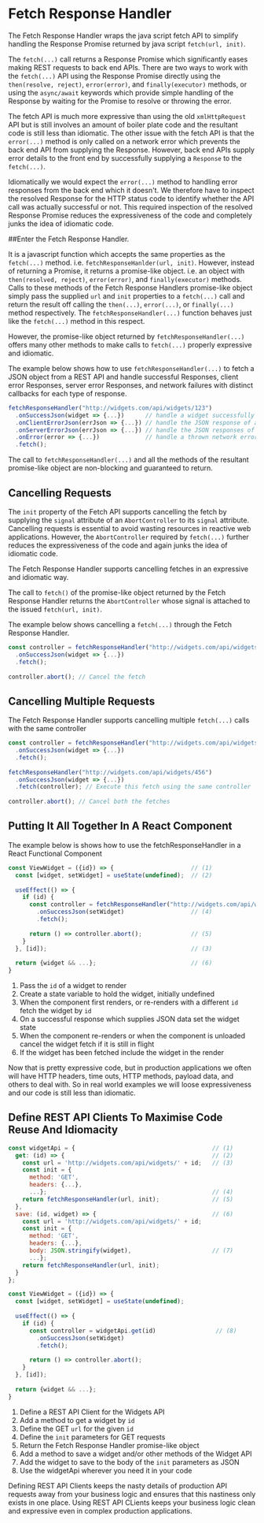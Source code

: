 # Fetch Response Handler

The Fetch Response Handler wraps the java script fetch API to simplify handling the Response Promise returned by java script `fetch(url, init)`.

The `fetch(...)` call returns a Response Promise which significantly eases making REST requests to back end APIs.
There are two ways to work with the `fetch(...)` API using the Response Promise directly using the `then(resolve, reject)`, `error(error)`, and `finally(executor)` methods, or using the `async/await` keywords which provide simple handling of the Response by waiting for the Promise to resolve or throwing the error.

The fetch API is much more expressive than using the old `xmlHttpRequest` API but is still involves an amount of boiler plate code and the resultant code is still less than idiomatic.
The other issue with the fetch API is that the `error(...)` method is only called on a network error which prevents the back end API from supplying the Response. 
However, back end APIs supply error details to the front end by successfully supplying a `Response` to the `fetch(...)`.

Idiomatically we would expect the `error(...)` method to handling error responses from the back end which it doesn't. We therefore have to inspect the resolved Response for the HTTP status code to identify whether the API call was actually successful or not. This required inspection of the resolved Response Promise reduces the expressiveness of the code and completely junks the idea of idiomatic code.

##Enter the Fetch Response Handler.

It is a javascript function which accepts the same properties as the `fetch(...)` method. i.e. `fetchResponseHanlder(url, init)`. However, instead of returning a Promise, it returns a promise-like object. i.e. an object with `then(resolved, reject)`, `error(error)`, and `finally(executor)` methods.
Calls to these methods of the Fetch Response Handlers promise-like object simply pass the supplied `url` and `init` properties to a `fetch(...)` call and return the result off calling the `then(...)`, `error(...)`, or `finally(...)` method respectively. The `fetchResponseHandler(...)` function behaves just like the `fetch(...)` method in this respect.

However, the promise-like object returned by `fetchResponseHandler(...)` offers many other methods to make calls to `fetch(...)` properly expressive and idiomatic.

The example below shows how to use `fetchResponseHandler(...)` to fetch a JSON object from a REST API and handle successful Responses, client error Responses, server error Responses, and network failures with distinct callbacks for each type of response.

```javascript
fetchResponseHandler("http://widgets.com/api/widgets/123")
  .onSuccessJson(widget => {...})      // handle a widget successfully supplied from the REST API
  .onClientErrorJson(errJson => {...}) // handle the JSON response of all 4** HTTP status responses
  .onServerErrorJson(errJson => {...}) // handle the JSON responses of all 5** HTTP status responses
  .onError(error => {...})             // handle a thrown network error
  .fetch();
```

The call to `fetchResponseHandler(...)` and all the methods of the resultant promise-like object are non-blocking and guaranteed to return.

## Cancelling Requests

The `init` property of the Fetch API supports cancelling the fetch by supplying the `signal` attribute of an `AbortController` to its `signal` attribute. Cancelling requests is essential to avoid wasting resources in reactive web applications. However, the `AbortController` required by `fetch(...)` further reduces the expressiveness of the code and again junks the idea of idiomatic code.

The Fetch Response Handler supports cancelling fetches in an expressive and idiomatic way.

The call to `fetch()` of the promise-like object returned by the Fetch Response Handler returns the `AbortController` whose signal is attached to the issued `fetch(url, init)`.

The example below shows cancelling a `fetch(...)` through the Fetch Response Handler.

```javascript
const controller = fetchResponseHandler("http://widgets.com/api/widgets/123")
  .onSuccessJson(widget => {...})
  .fetch();
  
controller.abort(); // Cancel the fetch
```

## Cancelling Multiple Requests

The Fetch Response Handler supports cancelling multiple `fetch(...)` calls with the same controller

```javascript
const controller = fetchResponseHandler("http://widgets.com/api/widgets/123")
  .onSuccessJson(widget => {...})
  .fetch();
  
fetchResponseHandler("http://widgets.com/api/widgets/456")
  .onSuccessJson(widget => {...})
  .fetch(controller); // Execute this fetch using the same controller
  
controller.abort(); // Cancel both the fetches
```

## Putting It All Together In A React Component

The example below is shows how to use the fetchResponseHandler in a React Functional Component

```javascript
const ViewWidget = ({id}) => {                      // (1)
  const [widget, setWidget] = useState(undefined);  // (2)
  
  useEffect(() => {
    if (id) {
      const controller = fetchResponseHandler("http://widgets.com/api/widgets/" + id)
        .onSuccessJson(setWidget)                   // (4)
        .fetch();
        
      return () => controller.abort();              // (5)
    }
  }, [id]);                                         // (3)
  
  return {widget && ...};                           // (6)
}
```

1. Pass the `id` of a widget to render
2. Create a state variable to hold the widget, initially undefined
3. When the component first renders, or re-renders with a different `id` fetch the widget by `id`
4. On a successful response which supplies JSON data set the widget state
5. When the component re-renders or when the component is unloaded cancel the widget fetch if it is still in flight
6. If the widget has been fetched include the widget in the render

Now that is pretty expressive code, but in production applications we often will have HTTP headers, time outs, HTTP methods, payload data, and others to deal with.
So in real world examples we will loose expressiveness and our code is still less than idiomatic.

## Define REST API Clients To Maximise Code Reuse And Idiomacity

```javascript
const widgetApi = {                                       // (1)
  get: (id) => {                                          // (2)
    const url = 'http://widgets.com/api/widgets/' + id;   // (3)
    const init = {
      method: 'GET', 
      headers: {...}, 
      ...};                                               // (4)
    return fetchResponseHandler(url, init);               // (5)
  },
  save: (id, widget) => {                                 // (6)
    const url = 'http://widgets.com/api/widgets/' + id;
    const init = {
      method: 'GET', 
      headers: {...}, 
      body: JSON.stringify(widget),                       // (7)
      ...};
    return fetchResponseHandler(url, init);
  }
};

const ViewWidget = ({id}) => { 
  const [widget, setWidget] = useState(undefined);
  
  useEffect(() => {
    if (id) {
      const controller = widgetApi.get(id)                 // (8)
        .onSuccessJson(setWidget)
        .fetch();
        
      return () => controller.abort();
    }
  }, [id]);
  
  return {widget && ...};
}
```

1. Define a REST API Client for the Widgets API
2. Add a method to get a widget by `id`
3. Define the GET `url` for the given `id`
4. Define the `init` parameters for GET requests
5. Return the Fetch Response Handler promise-like object
6. Add a method to save a widget and/or other methods of the Widget API
7. Add the widget to save to the body of the `init` parameters as JSON
8. Use the widgetApi wherever you need it in your code

Defining REST API Clients keeps the nasty details of production API requests away from your business logic and ensures that this nastiness only exists in one place.
Using REST API CLients keeps your business logic clean and expressive even in complex production applications. 





  







